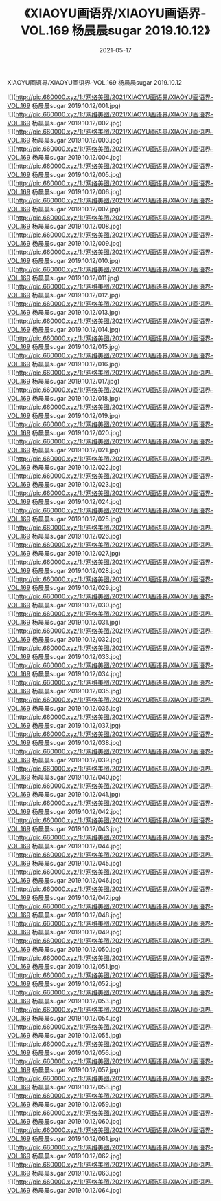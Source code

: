 ﻿---
layout: post
title:  《XIAOYU画语界/XIAOYU画语界-VOL.169 杨晨晨sugar 2019.10.12》
date:   2021-05-17
img: http://pic.660000.xyz/1:/网络美图/2021/XIAOYU画语界/XIAOYU画语界-VOL.169 杨晨晨sugar 2019.10.12/000.jpg
categories: [美女, 清纯, 唯美]
---

XIAOYU画语界/XIAOYU画语界-VOL.169 杨晨晨sugar 2019.10.12

 ![](http://pic.660000.xyz/1:/网络美图/2021/XIAOYU画语界/XIAOYU画语界-VOL.169 杨晨晨sugar 2019.10.12/001.jpg) <br>![](http://pic.660000.xyz/1:/网络美图/2021/XIAOYU画语界/XIAOYU画语界-VOL.169 杨晨晨sugar 2019.10.12/002.jpg) <br>![](http://pic.660000.xyz/1:/网络美图/2021/XIAOYU画语界/XIAOYU画语界-VOL.169 杨晨晨sugar 2019.10.12/003.jpg) <br>![](http://pic.660000.xyz/1:/网络美图/2021/XIAOYU画语界/XIAOYU画语界-VOL.169 杨晨晨sugar 2019.10.12/004.jpg) <br>![](http://pic.660000.xyz/1:/网络美图/2021/XIAOYU画语界/XIAOYU画语界-VOL.169 杨晨晨sugar 2019.10.12/005.jpg) <br>![](http://pic.660000.xyz/1:/网络美图/2021/XIAOYU画语界/XIAOYU画语界-VOL.169 杨晨晨sugar 2019.10.12/006.jpg) <br>![](http://pic.660000.xyz/1:/网络美图/2021/XIAOYU画语界/XIAOYU画语界-VOL.169 杨晨晨sugar 2019.10.12/007.jpg) <br>![](http://pic.660000.xyz/1:/网络美图/2021/XIAOYU画语界/XIAOYU画语界-VOL.169 杨晨晨sugar 2019.10.12/008.jpg) <br>![](http://pic.660000.xyz/1:/网络美图/2021/XIAOYU画语界/XIAOYU画语界-VOL.169 杨晨晨sugar 2019.10.12/009.jpg) <br>![](http://pic.660000.xyz/1:/网络美图/2021/XIAOYU画语界/XIAOYU画语界-VOL.169 杨晨晨sugar 2019.10.12/010.jpg) <br>![](http://pic.660000.xyz/1:/网络美图/2021/XIAOYU画语界/XIAOYU画语界-VOL.169 杨晨晨sugar 2019.10.12/011.jpg) <br>![](http://pic.660000.xyz/1:/网络美图/2021/XIAOYU画语界/XIAOYU画语界-VOL.169 杨晨晨sugar 2019.10.12/012.jpg) <br>![](http://pic.660000.xyz/1:/网络美图/2021/XIAOYU画语界/XIAOYU画语界-VOL.169 杨晨晨sugar 2019.10.12/013.jpg) <br>![](http://pic.660000.xyz/1:/网络美图/2021/XIAOYU画语界/XIAOYU画语界-VOL.169 杨晨晨sugar 2019.10.12/014.jpg) <br>![](http://pic.660000.xyz/1:/网络美图/2021/XIAOYU画语界/XIAOYU画语界-VOL.169 杨晨晨sugar 2019.10.12/015.jpg) <br>![](http://pic.660000.xyz/1:/网络美图/2021/XIAOYU画语界/XIAOYU画语界-VOL.169 杨晨晨sugar 2019.10.12/016.jpg) <br>![](http://pic.660000.xyz/1:/网络美图/2021/XIAOYU画语界/XIAOYU画语界-VOL.169 杨晨晨sugar 2019.10.12/017.jpg) <br>![](http://pic.660000.xyz/1:/网络美图/2021/XIAOYU画语界/XIAOYU画语界-VOL.169 杨晨晨sugar 2019.10.12/018.jpg) <br>![](http://pic.660000.xyz/1:/网络美图/2021/XIAOYU画语界/XIAOYU画语界-VOL.169 杨晨晨sugar 2019.10.12/019.jpg) <br>![](http://pic.660000.xyz/1:/网络美图/2021/XIAOYU画语界/XIAOYU画语界-VOL.169 杨晨晨sugar 2019.10.12/020.jpg) <br>![](http://pic.660000.xyz/1:/网络美图/2021/XIAOYU画语界/XIAOYU画语界-VOL.169 杨晨晨sugar 2019.10.12/021.jpg) <br>![](http://pic.660000.xyz/1:/网络美图/2021/XIAOYU画语界/XIAOYU画语界-VOL.169 杨晨晨sugar 2019.10.12/022.jpg) <br>![](http://pic.660000.xyz/1:/网络美图/2021/XIAOYU画语界/XIAOYU画语界-VOL.169 杨晨晨sugar 2019.10.12/023.jpg) <br>![](http://pic.660000.xyz/1:/网络美图/2021/XIAOYU画语界/XIAOYU画语界-VOL.169 杨晨晨sugar 2019.10.12/024.jpg) <br>![](http://pic.660000.xyz/1:/网络美图/2021/XIAOYU画语界/XIAOYU画语界-VOL.169 杨晨晨sugar 2019.10.12/025.jpg) <br>![](http://pic.660000.xyz/1:/网络美图/2021/XIAOYU画语界/XIAOYU画语界-VOL.169 杨晨晨sugar 2019.10.12/026.jpg) <br>![](http://pic.660000.xyz/1:/网络美图/2021/XIAOYU画语界/XIAOYU画语界-VOL.169 杨晨晨sugar 2019.10.12/027.jpg) <br>![](http://pic.660000.xyz/1:/网络美图/2021/XIAOYU画语界/XIAOYU画语界-VOL.169 杨晨晨sugar 2019.10.12/028.jpg) <br>![](http://pic.660000.xyz/1:/网络美图/2021/XIAOYU画语界/XIAOYU画语界-VOL.169 杨晨晨sugar 2019.10.12/029.jpg) <br>![](http://pic.660000.xyz/1:/网络美图/2021/XIAOYU画语界/XIAOYU画语界-VOL.169 杨晨晨sugar 2019.10.12/030.jpg) <br>![](http://pic.660000.xyz/1:/网络美图/2021/XIAOYU画语界/XIAOYU画语界-VOL.169 杨晨晨sugar 2019.10.12/031.jpg) <br>![](http://pic.660000.xyz/1:/网络美图/2021/XIAOYU画语界/XIAOYU画语界-VOL.169 杨晨晨sugar 2019.10.12/032.jpg) <br>![](http://pic.660000.xyz/1:/网络美图/2021/XIAOYU画语界/XIAOYU画语界-VOL.169 杨晨晨sugar 2019.10.12/033.jpg) <br>![](http://pic.660000.xyz/1:/网络美图/2021/XIAOYU画语界/XIAOYU画语界-VOL.169 杨晨晨sugar 2019.10.12/034.jpg) <br>![](http://pic.660000.xyz/1:/网络美图/2021/XIAOYU画语界/XIAOYU画语界-VOL.169 杨晨晨sugar 2019.10.12/035.jpg) <br>![](http://pic.660000.xyz/1:/网络美图/2021/XIAOYU画语界/XIAOYU画语界-VOL.169 杨晨晨sugar 2019.10.12/036.jpg) <br>![](http://pic.660000.xyz/1:/网络美图/2021/XIAOYU画语界/XIAOYU画语界-VOL.169 杨晨晨sugar 2019.10.12/037.jpg) <br>![](http://pic.660000.xyz/1:/网络美图/2021/XIAOYU画语界/XIAOYU画语界-VOL.169 杨晨晨sugar 2019.10.12/038.jpg) <br>![](http://pic.660000.xyz/1:/网络美图/2021/XIAOYU画语界/XIAOYU画语界-VOL.169 杨晨晨sugar 2019.10.12/039.jpg) <br>![](http://pic.660000.xyz/1:/网络美图/2021/XIAOYU画语界/XIAOYU画语界-VOL.169 杨晨晨sugar 2019.10.12/040.jpg) <br>![](http://pic.660000.xyz/1:/网络美图/2021/XIAOYU画语界/XIAOYU画语界-VOL.169 杨晨晨sugar 2019.10.12/041.jpg) <br>![](http://pic.660000.xyz/1:/网络美图/2021/XIAOYU画语界/XIAOYU画语界-VOL.169 杨晨晨sugar 2019.10.12/042.jpg) <br>![](http://pic.660000.xyz/1:/网络美图/2021/XIAOYU画语界/XIAOYU画语界-VOL.169 杨晨晨sugar 2019.10.12/043.jpg) <br>![](http://pic.660000.xyz/1:/网络美图/2021/XIAOYU画语界/XIAOYU画语界-VOL.169 杨晨晨sugar 2019.10.12/044.jpg) <br>![](http://pic.660000.xyz/1:/网络美图/2021/XIAOYU画语界/XIAOYU画语界-VOL.169 杨晨晨sugar 2019.10.12/045.jpg) <br>![](http://pic.660000.xyz/1:/网络美图/2021/XIAOYU画语界/XIAOYU画语界-VOL.169 杨晨晨sugar 2019.10.12/046.jpg) <br>![](http://pic.660000.xyz/1:/网络美图/2021/XIAOYU画语界/XIAOYU画语界-VOL.169 杨晨晨sugar 2019.10.12/047.jpg) <br>![](http://pic.660000.xyz/1:/网络美图/2021/XIAOYU画语界/XIAOYU画语界-VOL.169 杨晨晨sugar 2019.10.12/048.jpg) <br>![](http://pic.660000.xyz/1:/网络美图/2021/XIAOYU画语界/XIAOYU画语界-VOL.169 杨晨晨sugar 2019.10.12/049.jpg) <br>![](http://pic.660000.xyz/1:/网络美图/2021/XIAOYU画语界/XIAOYU画语界-VOL.169 杨晨晨sugar 2019.10.12/050.jpg) <br>![](http://pic.660000.xyz/1:/网络美图/2021/XIAOYU画语界/XIAOYU画语界-VOL.169 杨晨晨sugar 2019.10.12/051.jpg) <br>![](http://pic.660000.xyz/1:/网络美图/2021/XIAOYU画语界/XIAOYU画语界-VOL.169 杨晨晨sugar 2019.10.12/052.jpg) <br>![](http://pic.660000.xyz/1:/网络美图/2021/XIAOYU画语界/XIAOYU画语界-VOL.169 杨晨晨sugar 2019.10.12/053.jpg) <br>![](http://pic.660000.xyz/1:/网络美图/2021/XIAOYU画语界/XIAOYU画语界-VOL.169 杨晨晨sugar 2019.10.12/054.jpg) <br>![](http://pic.660000.xyz/1:/网络美图/2021/XIAOYU画语界/XIAOYU画语界-VOL.169 杨晨晨sugar 2019.10.12/055.jpg) <br>![](http://pic.660000.xyz/1:/网络美图/2021/XIAOYU画语界/XIAOYU画语界-VOL.169 杨晨晨sugar 2019.10.12/056.jpg) <br>![](http://pic.660000.xyz/1:/网络美图/2021/XIAOYU画语界/XIAOYU画语界-VOL.169 杨晨晨sugar 2019.10.12/057.jpg) <br>![](http://pic.660000.xyz/1:/网络美图/2021/XIAOYU画语界/XIAOYU画语界-VOL.169 杨晨晨sugar 2019.10.12/058.jpg) <br>![](http://pic.660000.xyz/1:/网络美图/2021/XIAOYU画语界/XIAOYU画语界-VOL.169 杨晨晨sugar 2019.10.12/059.jpg) <br>![](http://pic.660000.xyz/1:/网络美图/2021/XIAOYU画语界/XIAOYU画语界-VOL.169 杨晨晨sugar 2019.10.12/060.jpg) <br>![](http://pic.660000.xyz/1:/网络美图/2021/XIAOYU画语界/XIAOYU画语界-VOL.169 杨晨晨sugar 2019.10.12/061.jpg) <br>![](http://pic.660000.xyz/1:/网络美图/2021/XIAOYU画语界/XIAOYU画语界-VOL.169 杨晨晨sugar 2019.10.12/062.jpg) <br>![](http://pic.660000.xyz/1:/网络美图/2021/XIAOYU画语界/XIAOYU画语界-VOL.169 杨晨晨sugar 2019.10.12/063.jpg) <br>![](http://pic.660000.xyz/1:/网络美图/2021/XIAOYU画语界/XIAOYU画语界-VOL.169 杨晨晨sugar 2019.10.12/064.jpg) <br>